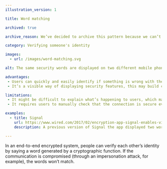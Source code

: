 ```yaml
---
illustration_version: 1

title: Word matching

archived: true

archive_reason: We’ve decided to archive this pattern because we can’t find an example of it being used in a service.

category: Verifying someone's identity

images:
  - url: /images/word-matching.svg

alt: The same security words are displayed on two different mobile phones.

advantages:
 - Users can quickly and easily identify if something is wrong with the end-to-end encryption
 - It’s a visible way of displaying security features, this may build confidence in situations where information is considered higher risk

limitations:
 - It might be difficult to explain what’s happening to users, which may have an impact on how effective it is as a signal
 - It requires users to manually check that the connection is secure every time, which may not be appropriate to the level of risk

examples:
  - title: Signal
    url: https://www.wired.com/2017/02/encryption-app-signal-enables-video-calls-new-privacy-tradeoff/
    description: A previous version of Signal the app displayed two words on the caller’s home screens. This feature was removed in 2017.

---
```


In an end-to-end encrypted system, people can verify each other’s identity by saying a word generated by a cryptographic function. If the communication is compromised (through an impersonation attack, for example), the words won’t match.
